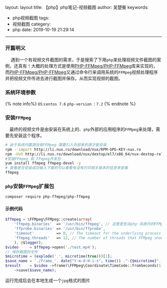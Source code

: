 layout: layout
title: 【php】php笔记-视频截图
author: 吴楚衡
keywords:
  - php视频截图
tags:
  - 视频截图
categery:
  - php
date: 2019-10-19 21:29:14
---

### 开篇明义
  &emsp; 遇到一个有视频文件截图的需求，于是搜索了下用`php`来处理视频文件截图的案例，还真有！大概的处理方式是使用[PHP-FFMpeg/PHP-FFMpeg](https://github.com/PHP-FFMpeg/PHP-FFMpeg)库来实现的，而[PHP-FFMpeg/PHP-FFMpeg](https://github.com/PHP-FFMpeg/PHP-FFMpeg)又通过命令行来调用系统的`FFMpeg`视频处理程序并把视频文件传进去进行截图并保存。从而实现视频的截图。

### 系统环境参数

{% note info%}
 `OS`:`centos 7.6`
 `php-version `: `7.2`
{% endnote %}

<!--more-->
### 安装`FFMpeg`

&emsp;最终的视频文件是由安装在系统上的、`php`外部的应用程序的`FFMpeg`来处理，需要先安装这个程序。
``` bash
# 由于系统内置源没有FFMpeg 需要引入外部来的源才能安装
rpm --import http://li.nux.ro/download/nux/RPM-GPG-KEY-nux.ro
rpm -Uvh http://li.nux.ro/download/nux/dextop/el7/x86_64/nux-dextop-release-0-5.el7.nux.noarch.rpm
#安装FFmpeg 和 FFmpeg开发包
yum install ffmpeg ffmpeg-devel -y
# 查看是否安装成功输入下面的可以看看有没有打印相关版本的信息来查看
ffmpeg
```

### `php`安装`FFMpeg`扩展包

``` bash
composer require php-ffmpeg/php-ffmpeg
```

#### 示例代码
``` php
$ffmpeg = \FFMpeg\FFMpeg::create(array(
    'ffmpeg.binaries'  => '/usr/bin/ffmpeg', // 这里是告诉php 系统内的FFMpeg的启动文件在哪里
    'ffprobe.binaries' => '/usr/bin/ffprobe',
    'timeout'          => 0, // The timeout for the underlying process
    'ffmpeg.threads'   => 12, // The number of threads that FFMpeg should use
    ), @$logger);
$video     = $ffmpeg->open('./test.mp4');
// 保存截图的文件
$microtime = (explode('.', microtime(true)))[1];
$save_name = './frame_'. date("Y-m-d-H-i-s", time()) ."-{$microtime}".'.jpg';
$result    = $video ->frame(\FFMpeg\Coordinate\TimeCode::fromSeconds(1)) // 截图视频1秒位置的图片
    ->save($save_name);
```

运行完成后会在本地生成一个`jpg`格式的图片



